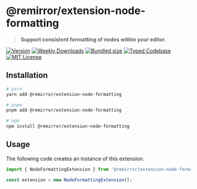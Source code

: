 # @remirror/extension-node-formatting

> **Support consistent formatting of nodes within your editor.**

[![Version][version]][npm] [![Weekly Downloads][downloads-badge]][npm] [![Bundled size][size-badge]][size] [![Typed Codebase][typescript]](#) [![MIT License][license]](#)

[version]: https://flat.badgen.net/npm/v/@remirror/extension-node-formatting
[npm]: https://npmjs.com/package/@remirror/extension-node-formatting
[license]: https://flat.badgen.net/badge/license/MIT/purple
[size]: https://bundlephobia.com/result?p=@remirror/extension-node-formatting
[size-badge]: https://flat.badgen.net/bundlephobia/minzip/@remirror/extension-node-formatting
[typescript]: https://flat.badgen.net/badge/icon/TypeScript?icon=typescript&label
[downloads-badge]: https://badgen.net/npm/dw/@remirror/extension-node-formatting/red?icon=npm

## Installation

```bash
# yarn
yarn add @remirror/extension-node-formatting

# pnpm
pnpm add @remirror/extension-node-formatting

# npm
npm install @remirror/extension-node-formatting
```

## Usage

The following code creates an instance of this extension.

```ts
import { NodeFormattingExtension } from '@remirror/extension-node-formatting';

const extension = new NodeFormattingExtension();
```
